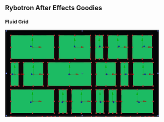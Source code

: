 Rybotron After Effects Goodies
------------------------------------------

### Fluid Grid
[![Horizontal Fluid Grid](/fluidGrid/images/fluidGrid.png)](/fluidGrid/)
